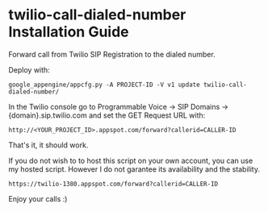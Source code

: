 # twilio-call-dialed-number Installation Guide
Forward call from Twilio SIP Registration to the dialed number.

Deploy with:
```
google_appengine/appcfg.py -A PROJECT-ID -V v1 update twilio-call-dialed-number/
```
    
In the Twilio console  go to Programmable Voice -> SIP Domains -> {domain}.sip.twilio.com and set the GET Request URL with:
```
http://<YOUR_PROJECT_ID>.appspot.com/forward?callerid=CALLER-ID
```

That's it, it should work.

If you do not wish to to host this script on your own account, you can use my hosted script. However I do not garantee its availability and the stability.
```
https://twilio-1380.appspot.com/forward?callerid=CALLER-ID
```

Enjoy your calls :)
